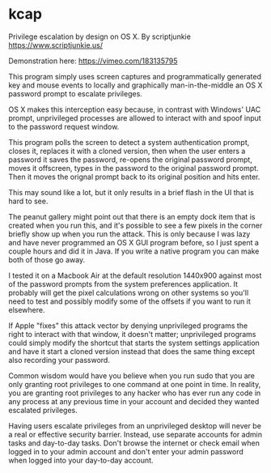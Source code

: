 # kcap

Privilege escalation by design on OS X. By scriptjunkie https://www.scriptjunkie.us/

Demonstration here: https://vimeo.com/183135795

This program simply uses screen captures and programmatically generated key and mouse events to locally and 
graphically man-in-the-middle an OS X password prompt to escalate privileges.

OS X makes this interception easy because, in contrast with Windows' UAC prompt, 
unprivileged processes are allowed to interact with and spoof input to the password request window.

This program polls the screen to detect a system authentication prompt, 
closes it, replaces it with a cloned version, then when the user enters a password
it saves the password, re-opens the original password prompt, moves it offscreen, 
types in the password to the original password prompt. Then it moves the orignal prompt back to its original position and hits enter.

This may sound like a lot, but it only results in a brief flash in the UI that is hard to see.

The peanut gallery might point out that there is an empty dock item that is created when you run this, 
and it's possible to see a few pixels in the corner briefly show up when you run the attack.
This is only because I was lazy and have never programmed an OS X GUI program before, so I just spent a couple hours and did it in Java.
If you write a native program you can make both of those go away.

I tested it on a Macbook Air at the default resolution 1440x900 against most of the password prompts from the system preferences application.
It probably will get the pixel calculations wrong on other systems so you'll need to test and possibly modify some of the 
offsets if you want to run it elsewhere.

If Apple "fixes" this attack vector by denying unprivileged programs the right to interact with that window, it doesn't matter;
unprivileged programs could simply modify the shortcut that starts the system settings application and have it start a cloned version 
instead that does the same thing except also recording your password.

Common wisdom would have you believe when you run sudo that you are only granting root privileges to one command at one point in time.
In reality, you are granting root privileges to any hacker who has ever run any code in any process at any previous time in your account
and decided they wanted escalated privileges.

Having users escalate privileges from an unprivileged desktop will never be a real or effective security barrier. 
Instead, use separate accounts for admin tasks and day-to-day tasks. Don't browse the internet or check email when 
logged in to your admin account and don't enter your admin password when logged into your day-to-day account.
